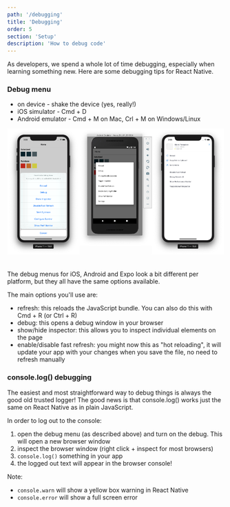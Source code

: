 ```yaml
---
path: '/debugging'
title: 'Debugging'
order: 5
section: 'Setup'
description: 'How to debug code'
---
```


As developers, we spend a whole lot of time debugging, especially when learning something new. Here are some debugging tips for React Native.

### Debug menu

- on device - shake the device (yes, really!)
- iOS simulator - Cmd + D
- Android emulator - Cmd + M on Mac, Crl + M on Windows/Linux

<div style="display:flex; flex-direction:row">
    <div style="width:300px;margin:0 auto;margin-bottom:20px">
        <img alt="Style challenge iOS" src="./images/debugging-ios.png" />
    </div>
    <div style="width:300px;margin:0 auto;margin-bottom:20px">
        <img alt="Style challenge Android" src="./images/debugging-android.png" />
    </div>
        <div style="width:300px;margin:0 auto;margin-bottom:20px">
        <img alt="Style challenge Android" src="./images/debugging-expo.png" />
    </div>
</div>

The debug menus for iOS, Android and Expo look a bit different per platform, but they all have the same options available.

The main options you'll use are:

- refresh: this reloads the JavaScript bundle. You can also do this with Cmd + R (or Ctrl + R)
- debug: this opens a debug window in your browser
- show/hide inspector: this allows you to inspect individual elements on the page
- enable/disable fast refresh: you might now this as "hot reloading", it will update your app with your changes when you save the file, no need to refresh manually

### console.log() debugging

The easiest and most straightforward way to debug things is always the good old trusted logger! The good news is that console.log() works just the same on React Native as in plain JavaScript.

In order to log out to the console:

1. open the debug menu (as described above) and turn on the debug. This will open a new browser window
2. inspect the browser window (right click + inspect for most browsers)
3. `console.log()` something in your app
4. the logged out text will appear in the browser console!

Note:

- `console.warn` will show a yellow box warning in React Native
- `console.error` will show a full screen error
